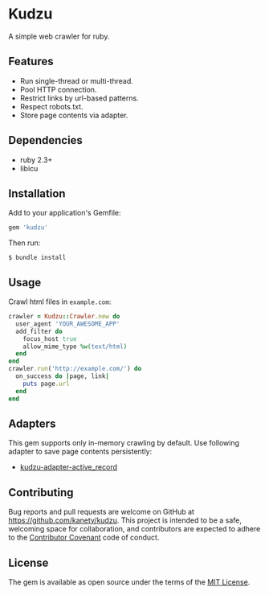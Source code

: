 # Kudzu

A simple web crawler for ruby.

## Features

* Run single-thread or multi-thread.
* Pool HTTP connection.
* Restrict links by url-based patterns.
* Respect robots.txt.
* Store page contents via adapter.

## Dependencies

* ruby 2.3+
* libicu

## Installation

Add to your application's Gemfile:

```ruby
gem 'kudzu'
```

Then run:

    $ bundle install

## Usage

Crawl html files in `example.com`:

```ruby
crawler = Kudzu::Crawler.new do
  user_agent 'YOUR_AWESOME_APP'
  add_filter do
    focus_host true
    allow_mime_type %w(text/html)
  end
end
crawler.run('http://example.com/') do
  on_success do |page, link|
    puts page.url
  end
end
```

## Adapters

This gem supports only in-memory crawling by default. Use following adapter to save page contents persistently:

* [kudzu-adapter-active_record](https://github.com/kanety/kudzu-adapter-active_record)

## Contributing

Bug reports and pull requests are welcome on GitHub at https://github.com/kanety/kudzu. This project is intended to be a safe, welcoming space for collaboration, and contributors are expected to adhere to the [Contributor Covenant](http://contributor-covenant.org) code of conduct.

## License

The gem is available as open source under the terms of the [MIT License](http://opensource.org/licenses/MIT).
